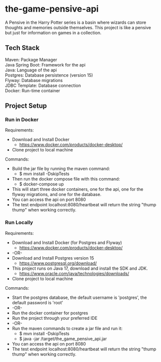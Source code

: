 # the-game-pensive-api
A Pensive in the Harry Potter series is a basin where wizards can store thoughts and memories outside themselves.
This project is like a pensive but just for information on games in a collection.

## Tech Stack
Maven: Package Manager <br>
Java Spring Boot: Framework for the api <br>
Java: Language of the api <br>
Postgres: Database persistence (version 15) <br>
Flyway: Database migrations <br>
JDBC Template: Database connection <br>
Docker: Run-time container

## Project Setup
### Run in Docker
Requirements: 
- Download and Install Docker
  - https://www.docker.com/products/docker-desktop/
- Clone project to local machine

Commands:
- Build the jar file by running the maven command: 
  - $ mvn install -DskipTests
- Then run the docker compose file with this command:
  - $ docker-compose up
- This will start three docker containers, one for the api, one for the flyway migrations, and one for the database.
- You can access the api on port 8080
- The test endpoint localhost:8080/heartbeat will return the string "thump thump" when working correctly.

### Run Locally
Requirements:
- Download and Install Docker (for Postgres and Flyway)
    - https://www.docker.com/products/docker-desktop/
- -OR-
- Download and Install Postgres version 15
  - https://www.postgresql.org/download/
- This project runs on Java 17, download and install the SDK and JDK.
  - https://www.oracle.com/java/technologies/downloads/
- Clone project to local machine

Commands:
- Start the postgres database, the default username is 'postgres', the default password is 'root'
- -OR- 
- Run the docker container for postgres
- Run the project through your preferred IDE
- -OR-
- Run the maven commands to create a jar file and run it:
  - $ mvn install -DskipTests
  - $ java -jar /target/the_game_pensive_api.jar
- You can access the api on port 8080
- The test endpoint localhost:8080/heartbeat will return the string "thump thump" when working correctly.
